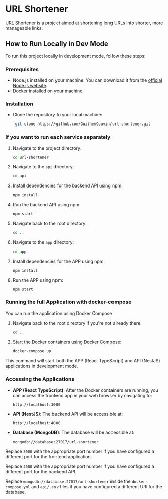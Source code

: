 # URL Shortener

URL Shortener is a project aimed at shortening long URLs into shorter, more manageable links.

## How to Run Locally in Dev Mode

To run this project locally in development mode, follow these steps:

### Prerequisites

-   Node.js installed on your machine. You can download it from the [official Node.js website](https://nodejs.org/).
-   Docker installed on your machine.

### Installation

-   Clone the repository to your local machine:

    ```bash
     git clone https://github.com/GuilhemCouvin/url-shortener.git
    ```

### If you want to run each service separately

1. Navigate to the project directory:

    ```bash
    cd url-shortener
    ```

2. Navigate to the `api` directory:

    ```bash
    cd api
    ```

3. Install dependencies for the backend API using npm:

    ```bash
    npm install
    ```

4. Run the backend API using npm:

    ```bash
    npm start
    ```

5. Navigate back to the root directory:

    ```bash
    cd ..
    ```

6. Navigate to the `app` directory:

    ```bash
    cd app
    ```

7. Install dependencies for the APP using npm:

    ```bash
    npm install
    ```

8. Run the APP using npm:

    ```bash
    npm start
    ```

### Running the full Application with docker-compose

You can run the application using Docker Compose:

1. Navigate back to the root directory if you're not already there:

    ```bash
    cd ..
    ```

2. Start the Docker containers using Docker Compose:

    ```bash
    docker-compose up
    ```

This command will start both the APP (React TypeScript) and API (NestJS) applications in development mode.

### Accessing the Applications

-   **APP (React TypeScript)**: After the Docker containers are running, you can access the frontend app in your web browser by navigating to:

    ```
    http://localhost:3000
    ```

-   **API (NestJS)**: The backend API will be accessible at:

    ```
    http://localhost:4000
    ```

-   **Database (MongoDB)**: The database will be accessible at:

    ```
    mongodb://database:27017/url-shortener
    ```

Replace `3000` with the appropriate port number if you have configured a different port for the frontend application.

Replace `4000` with the appropriate port number if you have configured a different port for the backend API.

Replace `mongodb://database:27017/url-shortener` inside the `docker-compose.yml` and `api/.env` files if you have configured a different URI for the database.
